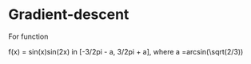 # Gradient-descent

For function 

f(x) = sin(x)sin(2x) in [-3/2pi - a, 3/2pi + a], where a =arcsin(\sqrt(2/3))
